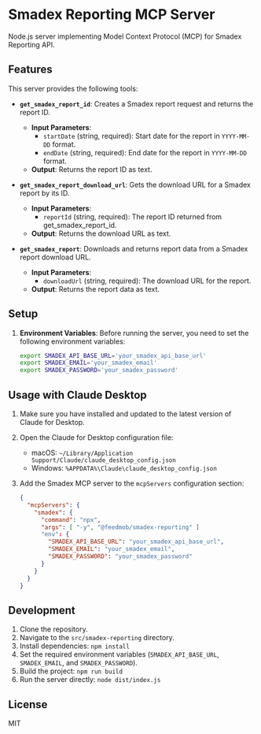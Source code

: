 # Smadex Reporting MCP Server

Node.js server implementing Model Context Protocol (MCP) for Smadex Reporting API.

## Features

This server provides the following tools:

*   **`get_smadex_report_id`**: Creates a Smadex report request and returns the report ID.
    *   **Input Parameters**:
        *   `startDate` (string, required): Start date for the report in `YYYY-MM-DD` format.
        *   `endDate` (string, required): End date for the report in `YYYY-MM-DD` format.
    *   **Output**: Returns the report ID as text.

*   **`get_smadex_report_download_url`**: Gets the download URL for a Smadex report by its ID.
    *   **Input Parameters**:
        *   `reportId` (string, required): The report ID returned from get_smadex_report_id.
    *   **Output**: Returns the download URL as text.

*   **`get_smadex_report`**: Downloads and returns report data from a Smadex report download URL.
    *   **Input Parameters**:
        *   `downloadUrl` (string, required): The download URL for the report.
    *   **Output**: Returns the report data as text.

## Setup

1.  **Environment Variables**: Before running the server, you need to set the following environment variables:

    ```bash
    export SMADEX_API_BASE_URL='your_smadex_api_base_url'
    export SMADEX_EMAIL='your_smadex_email'
    export SMADEX_PASSWORD='your_smadex_password'
    ```

## Usage with Claude Desktop

1.  Make sure you have installed and updated to the latest version of Claude for Desktop.
2.  Open the Claude for Desktop configuration file:
    *   macOS: `~/Library/Application Support/Claude/claude_desktop_config.json`
    *   Windows: `%APPDATA%\Claude\claude_desktop_config.json`
3.  Add the Smadex MCP server to the `mcpServers` configuration section:

    ```json
    {
      "mcpServers": {
        "smadex": {
          "command": "npx",
          "args": [ "-y", "@feedmob/smadex-reporting" ]
          "env": {
            "SMADEX_API_BASE_URL": "your_smadex_api_base_url",
            "SMADEX_EMAIL": "your_smadex_email",
            "SMADEX_PASSWORD": "your_smadex_password"
          }
        }
      }
    }
    ```

## Development

1.  Clone the repository.
2.  Navigate to the `src/smadex-reporting` directory.
3.  Install dependencies: `npm install`
4.  Set the required environment variables (`SMADEX_API_BASE_URL`, `SMADEX_EMAIL`, and `SMADEX_PASSWORD`).
5.  Build the project: `npm run build`
6.  Run the server directly: `node dist/index.js`

## License

MIT
